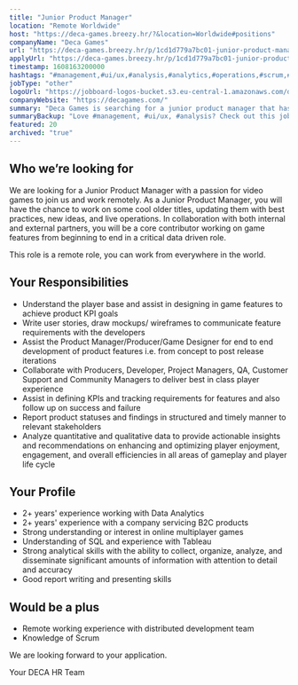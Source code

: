 ```yaml
---
title: "Junior Product Manager"
location: "Remote Worldwide"
host: "https://deca-games.breezy.hr/?&location=Worldwide#positions"
companyName: "Deca Games"
url: "https://deca-games.breezy.hr/p/1cd1d779a7bc01-junior-product-manager-m-f-d"
applyUrl: "https://deca-games.breezy.hr/p/1cd1d779a7bc01-junior-product-manager-m-f-d/apply"
timestamp: 1608163200000
hashtags: "#management,#ui/ux,#analysis,#analytics,#operations,#scrum,#optimization"
jobType: "other"
logoUrl: "https://jobboard-logos-bucket.s3.eu-central-1.amazonaws.com/deca-games"
companyWebsite: "https://decagames.com/"
summary: "Deca Games is searching for a junior product manager that has 2+ years' experience working with Data Analytics."
summaryBackup: "Love #management, #ui/ux, #analysis? Check out this job post!"
featured: 20
archived: "true"
---
```


## Who we’re looking for

We are looking for a Junior Product Manager with a passion for video games to join us and work remotely. As a Junior Product Manager, you will have the chance to work on some cool older titles, updating them with best practices, new ideas, and live operations. In collaboration with both internal and external partners, you will be a core contributor working on game features from beginning to end in a critical data driven role.

This role is a remote role, you can work from everywhere in the world.

## Your Responsibilities

*   Understand the player base and assist in designing in game features to achieve product KPI goals
*   Write user stories, draw mockups/ wireframes to communicate feature requirements with the developers
*   Assist the Product Manager/Producer/Game Designer for end to end development of product features i.e. from concept to post release iterations
*   Collaborate with Producers, Developer, Project Managers, QA, Customer Support and Community Managers to deliver best in class player experience
*   Assist in defining KPIs and tracking requirements for features and also follow up on success and failure
*   Report product statuses and findings in structured and timely manner to relevant stakeholders
*   Analyze quantitative and qualitative data to provide actionable insights and recommendations on enhancing and optimizing player enjoyment, engagement, and overall efficiencies in all areas of gameplay and player life cycle

## Your Profile

*   2+ years' experience working with Data Analytics
*   2+ years' experience with a company servicing B2C products
*   Strong understanding or interest in online multiplayer games
*   Understanding of SQL and experience with Tableau
*   Strong analytical skills with the ability to collect, organize, analyze, and disseminate significant amounts of information with attention to detail and accuracy
*   Good report writing and presenting skills

## Would be a plus

*   Remote working experience with distributed development team
*   Knowledge of Scrum

We are looking forward to your application.

Your DECA HR Team

